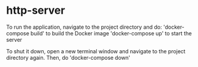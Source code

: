 # http-server

To run the application, navigate to the project directory and do:
'docker-compose build' to build the Docker image 
'docker-compose up' to start the server

To shut it down, open a new terminal window and navigate to the project directory again. Then, do
'docker-compose down'
